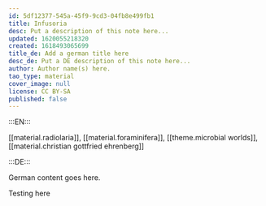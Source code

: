 ```yaml
---
id: 5df12377-545a-45f9-9cd3-04fb8e499fb1
title: Infusoria
desc: Put a description of this note here...
updated: 1620055218320
created: 1618493065699
title_de: Add a german title here
desc_de: Put a DE description of this note here...
author: Author name(s) here.
tao_type: material
cover_image: null
license: CC BY-SA
published: false
---
```


:::EN:::

[[material.radiolaria]], [[material.foraminifera]], [[theme.microbial worlds]], [[material.christian gottfried ehrenberg]]

:::DE:::

German content goes here.

Testing here
